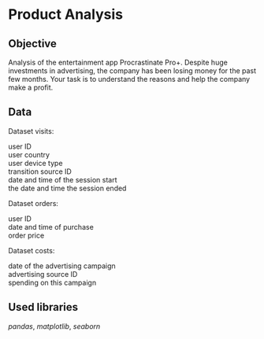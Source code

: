 # Product Analysis

## Objective

Analysis of the entertainment app Procrastinate Pro+. Despite huge investments in advertising, the company has been losing money for the past few months. Your task is to understand the reasons and help the company make a profit.
## Data

Dataset visits:

user ID  
user country  
user device type  
transition source ID  
date and time of the session start  
the date and time the session ended  

Dataset orders:

user ID  
date and time of purchase  
order price  

Dataset costs:  

date of the advertising campaign  
advertising source ID  
spending on this campaign  



## Used libraries

*pandas*, *matplotlib*, *seaborn*
